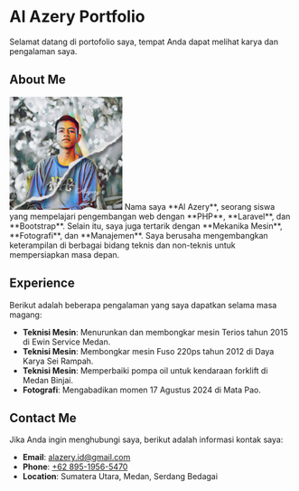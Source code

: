 # Al Azery Portfolio

Selamat datang di portofolio saya, tempat Anda dapat melihat karya dan pengalaman saya.

## About Me
<img src="img/alazery.jpg" alt="Al Azery" width="200px">
Nama saya **Al Azery**, seorang siswa yang mempelajari pengembangan web dengan **PHP**, **Laravel**, dan **Bootstrap**. Selain itu, saya juga tertarik dengan **Mekanika Mesin**, **Fotografi**, dan **Manajemen**. Saya berusaha mengembangkan keterampilan di berbagai bidang teknis dan non-teknis untuk mempersiapkan masa depan.

## Experience
Berikut adalah beberapa pengalaman yang saya dapatkan selama masa magang:
- **Teknisi Mesin**: Menurunkan dan membongkar mesin Terios tahun 2015 di Ewin Service Medan.
- **Teknisi Mesin**: Membongkar mesin Fuso 220ps tahun 2012 di Daya Karya Sei Rampah.
- **Teknisi Mesin**: Memperbaiki pompa oil untuk kendaraan forklift di Medan Binjai.
- **Fotografi**: Mengabadikan momen 17 Agustus 2024 di Mata Pao.

## Contact Me
Jika Anda ingin menghubungi saya, berikut adalah informasi kontak saya:
- **Email**: alazery.id@gmail.com
- **Phone**: [+62 895-1956-5470](https://wa.me/6289519565470)
- **Location**: Sumatera Utara, Medan, Serdang Bedagai

